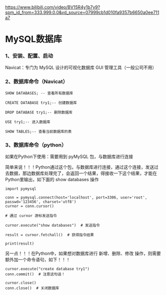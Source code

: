 https://www.bilibili.com/video/BV15R4y1b7y9?spm_id_from=333.999.0.0&vd_source=07999cb1d010fa9357b6650a0ee711a7

# MySQL数据库

### 1、安装、配置、启动

Navicat：专门为 MySQL 设计的可视化数据库 GUI 管理工具（一般公司不用）

### 2、数据库命令（Navicat）
```
SHOW DATABASES; -- 查看所有数据库

CREATE DATABASE try1;-- 创建数据库

DROP DATABASE try1;-- 删除数据库

USE try1;-- 进入数据库

SHOW TABLES;-- 查看当前数据库的表

```

### 3、数据库命令（python）

如果在Python下使用：需要用到 pyMySQL 包，与数据库进行连接

简单来说！！！Python通过这个包，与数据库进行连接，通过这个连接，发送过去数据，那边数据库处理完了，会返回一个结果，得接收一下这个结果，才能在Python里输出，如下面的 show databases 操作

```
import pymysql

conn = pymysql.connect(host='localhost', port=3306, user='root', passwd='123456', charset='utf8')
curnor = conn.cursor()

# 通过 curnor 游标发送指令

curnor.execute("show databases")  # 发送指令

result = curnor.fetchall()  # 获得指令结果

print(result)

```

另一点！！！在Python中，如果想对数据库进行 新增、删除、修改 操作，则需要额外加一个命令语句，如下！！！

```
curnor.execute("create database try1")
conn.commit()  # 注意这句话！

curnor.close()
conn.close()  # 关闭数据库

```

